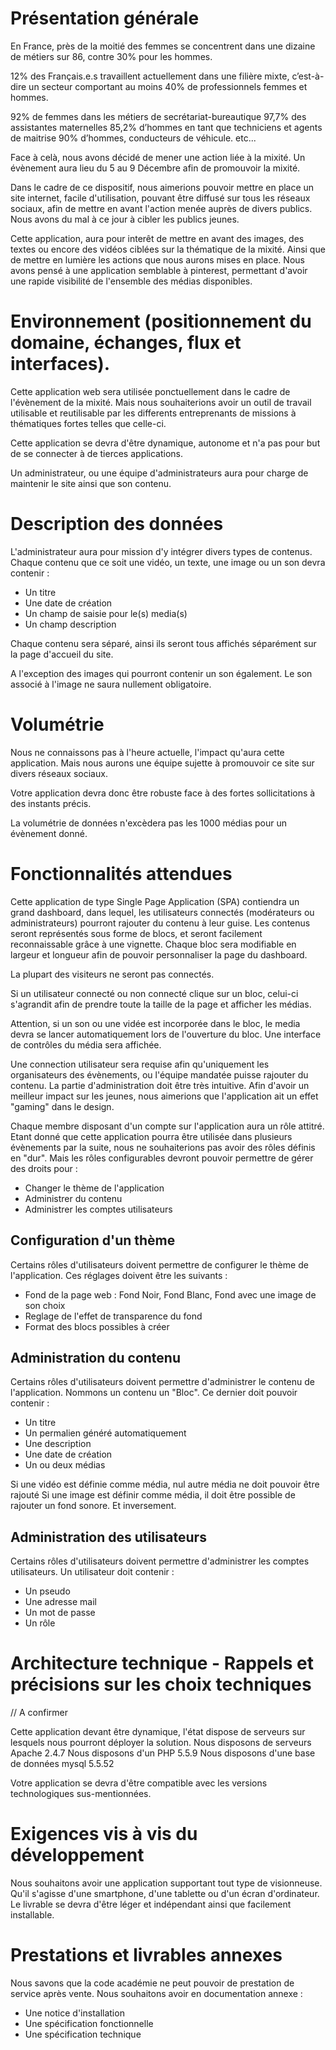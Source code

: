 # Présentation générale

En France, près de la moitié des femmes se concentrent dans une dizaine de métiers sur 86, contre 30% pour les hommes.

12% des Français.e.s travaillent actuellement dans une filière mixte, c’est-à-dire un secteur comportant au moins 40% de professionnels femmes et hommes.

92% de femmes dans les métiers de secrétariat-bureautique
97,7% des assistantes maternelles
85,2% d’hommes en tant que techniciens et agents de maitrise
90% d’hommes, conducteurs de véhicule.
etc...

Face à celà, nous avons décidé de mener une action liée à la mixité. Un évènement aura lieu du 5 au 9 Décembre afin de promouvoir la mixité.

Dans le cadre de ce dispositif, nous aimerions pouvoir mettre en place un site internet, facile d'utilisation, pouvant être diffusé sur tous les réseaux sociaux, afin de mettre en avant l'action menée auprès de divers publics. Nous avons du mal à ce jour à cibler les publics jeunes. 

Cette application, aura pour interêt de mettre en avant des images, des textes ou encore des vidéos ciblées sur la thématique de la mixité. Ainsi que de mettre en lumière les actions que nous aurons mises en place. Nous avons pensé à une application semblable à pinterest, permettant d'avoir une rapide visibilité de l'ensemble des médias disponibles. 


# Environnement (positionnement du domaine, échanges, flux et interfaces).

Cette application web sera utilisée ponctuellement dans le cadre de l'évènement de la mixité. Mais nous souhaiterions avoir un outil de travail utilisable et reutilisable par les differents entreprenants de missions à thématiques fortes telles que celle-ci.

Cette application se devra d'être dynamique, autonome et n'a pas pour but de se connecter à de tierces applications. 

Un administrateur, ou une équipe d'administrateurs aura pour charge de maintenir le site ainsi que son contenu. 


# Description des données

L'administrateur aura pour mission d'y intégrer divers types de contenus. Chaque contenu que ce soit une vidéo, un texte, une image ou un son devra contenir : 

 * Un titre
 * Une date de création
 * Un champ de saisie pour le(s) media(s)
 * Un champ description


Chaque contenu sera séparé, ainsi ils seront tous affichés séparément sur la page d'accueil du site. 

A l'exception des images qui pourront contenir un son également. Le son associé à l'image ne saura nullement obligatoire. 

# Volumétrie

Nous ne connaissons pas à l'heure actuelle, l'impact qu'aura cette application. Mais nous aurons une équipe sujette à promouvoir ce site sur divers réseaux sociaux. 

Votre application devra donc être robuste face à des fortes sollicitations à des instants précis.

La volumétrie de données n'excèdera pas les 1000 médias pour un évènement donné.

# Fonctionnalités attendues

Cette application de type Single Page Application (SPA) contiendra un grand dashboard, dans lequel, les utilisateurs connectés (modérateurs ou administrateurs) pourront rajouter du contenu à leur guise. Les contenus seront représentés sous forme de blocs, et seront facilement reconnaissable grâce à une vignette. Chaque bloc sera modifiable en largeur et longueur afin de pouvoir personnaliser la page du dashboard.

La plupart des visiteurs ne seront pas connectés.

Si un utilisateur connecté ou non connecté clique sur un bloc, celui-ci s'agrandit afin de prendre toute la taille de la page et afficher les médias.

Attention, si un son ou une vidée est incorporée dans le bloc, le media devra se lancer automatiquement lors de l'ouverture du bloc. Une interface de contrôles du média sera affichée.

Une connection utilisateur sera requise afin qu'uniquement les organisateurs des évènements, ou l'équipe mandatée puisse rajouter du contenu. La partie d'administration doit être très intuitive. Afin d'avoir un meilleur impact sur les jeunes, nous aimerions que l'application ait un effet "gaming" dans le design.

Chaque membre disposant d'un compte sur l'application aura un rôle attitré. 
Etant donné que cette application pourra être utilisée dans plusieurs évènements par la suite, nous ne souhaiterions pas avoir des rôles définis en "dur". Mais les rôles configurables devront pouvoir permettre de gérer des droits pour : 

*  Changer le thème de l'application
*  Administrer du contenu
*  Administrer les comptes utilisateurs


## Configuration d'un thème
Certains rôles d'utilisateurs doivent permettre de configurer le thème de l'application. Ces réglages doivent être les suivants : 

* Fond de la page web : Fond Noir, Fond Blanc, Fond avec une image de son choix
* Reglage de l'effet de transparence du fond
* Format des blocs possibles à créer

## Administration du contenu
Certains rôles d'utilisateurs doivent permettre d'administrer le contenu de l'application. Nommons un contenu un "Bloc". Ce dernier doit pouvoir contenir : 

 * Un titre
 * Un permalien généré automatiquement
 * Une description
 * Une date de création
 * Un ou deux médias

Si une vidéo est définie comme média, nul autre média ne doit pouvoir être rajouté
Si une image est définir comme média, il doit être possible de rajouter un fond sonore. Et inversement.

##  Administration des utilisateurs
Certains rôles d'utilisateurs doivent permettre d'administrer les comptes utilisateurs. 
Un utilisateur doit contenir : 

* Un pseudo
* Une adresse mail
* Un mot de passe
* Un rôle
    

# Architecture technique - Rappels et précisions sur les choix techniques


// A confirmer

Cette application devant être dynamique, l'état dispose de serveurs sur lesquels nous pourront déployer la solution. 
Nous disposons de serveurs Apache 2.4.7
Nous disposons d'un PHP 5.5.9
Nous disposons d'une base de données mysql 5.5.52

Votre application se devra d'être compatible avec les versions technologiques sus-mentionnées.


# Exigences vis à vis du développement

Nous souhaitons avoir une application supportant tout type de visionneuse. Qu'il s'agisse d'une smartphone, d'une tablette ou d'un écran d'ordinateur. 
Le livrable se devra d'être léger et indépendant ainsi que facilement installable. 

# Prestations et livrables annexes

Nous savons que la code académie ne peut pouvoir de prestation de service après vente.
Nous souhaitons avoir en documentation annexe : 

* Une notice d'installation
* Une spécification fonctionnelle
* Une spécification technique


